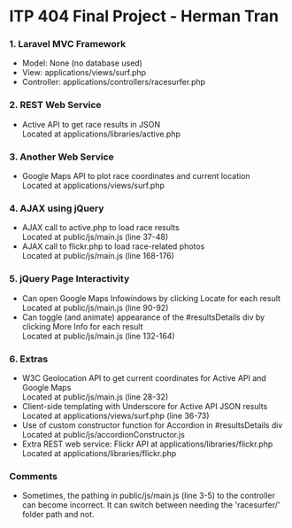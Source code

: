 ﻿# ITP 404 Final Project - Herman Tran

### 1. Laravel MVC Framework
* Model: None (no database used)
* View: applications/views/surf.php 
* Controller: applications/controllers/racesurfer.php

### 2. REST Web Service
* Active API to get race results in JSON  
Located at applications/libraries/active.php

### 3. Another Web Service
* Google Maps API to plot race coordinates and current location  
Located at applications/views/surf.php

### 4. AJAX using jQuery
* AJAX call to active.php to load race results  
Located at public/js/main.js (line 37-48) 
* AJAX call to flickr.php to load race-related photos  
Located at public/js/main.js (line 168-176)

### 5. jQuery Page Interactivity
* Can open Google Maps Infowindows by clicking Locate for each result  
Located at public/js/main.js (line 90-92) 
* Can toggle (and animate) appearance of the #resultsDetails div by clicking More Info for each result  
Located at public/js/main.js (line 132-164)

### 6. Extras
* W3C Geolocation API to get current coordinates for Active API and Google Maps  
Located at public/js/main.js (line 28-32)
* Client-side templating with Underscore for Active API JSON results  
Located at applications/views/surf.php (line 36-73)
* Use of custom constructor function for Accordion in #resultsDetails div  
Located at public/js/accordionConstructor.js
* Extra REST web service: Flickr API at applications/libraries/flickr.php  
Located at applications/libraries/flickr.php

### Comments
* Sometimes, the pathing in public/js/main.js (line 3-5) to the controller can become incorrect. It can switch between needing the 'racesurfer/' folder path and not.